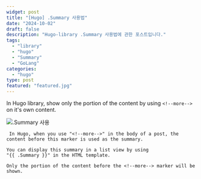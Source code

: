 ```yaml
---
widget: post
title: "[Hugo] .Summary 사용법"
date: "2024-10-02"
draft: false
description: "Hugo-library .Summary 사용법에 관한 포스트입니다."
tags:
  - "library"
  - "hugo"
  - "Summary"
  - "GoLang"
categories:
  - "hugo"
type: post
featured: "featured.jpg"
---
```


In Hugo library, show only the portion of the content
 by using ```<!--more-->``` on it's own content.
 
<!--more-->
![.Summary 사용](https://github.com/user-attachments/assets/42e76be2-9749-47c2-92a4-a14ea5f91237)


```code
 In Hugo, when you use "<!--more-->" in the body of a post, the content before this marker is used as the summary. 

You can display this summary in a list view by using 
"{{ .Summary }}" in the HTML template.

Only the portion of the content before the <!--more--> marker will be shown.
```